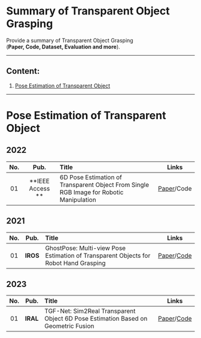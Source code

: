 # Summary of Transparent Object Grasping

Provide a summary of Transparent Object Grasping <br> 
(**Paper, Code, Dataset, Evaluation and more**). 

--------------------------------------------------------------------------------------

## Content:

1. <a href="#Pose Estimation of Transparent Object"> Pose Estimation of Transparent Object </a>
--------------------------------------------------------------------------------------

# Pose Estimation of Transparent Object
## 2022
**No.** | **Pub.** | **Title** | **Links** 
:-: | :-: | :-  | :-: 
01 | **IEEE Access ** | 6D Pose Estimation of Transparent Object From Single RGB Image for Robotic Manipulation | [Paper](https://ieeexplore.ieee.org/document/9931681)/Code

## 2021
**No.** | **Pub.** | **Title** | **Links** 
:-: | :-: | :-  | :-: 
01 | **IROS** | GhostPose: Multi-view Pose Estimation of Transparent Objects for Robot Hand Grasping | [Paper](https://ieeexplore.ieee.org/document/9636459)/[Code]()

## 2023
**No.** | **Pub.** | **Title** | **Links** 
:-: | :-: | :-  | :-: 
01 | **IRAL** | TGF-Net: Sim2Real Transparent Object 6D Pose Estimation Based on Geometric Fusion | [Paper](https://ieeexplore.ieee.org/document/10103597)/[Code]()
